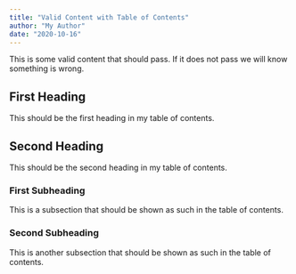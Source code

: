 ```yaml
---
title: "Valid Content with Table of Contents"
author: "My Author"
date: "2020-10-16"
---
```

This is some valid content that should pass. If it does not pass we will know something is wrong.

## First Heading

This should be the first heading in my table of contents.

## Second Heading

This should be the second heading in my table of contents.

### First Subheading

This is a subsection that should be shown as such in the table of contents.

### Second Subheading

This is another subsection that should be shown as such in the table of contents.
